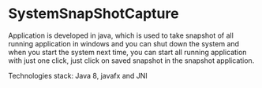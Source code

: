 # SystemSnapShotCapture
Application is developed in java, which is used to take snapshot of all running application in windows and you can shut down 
the system and when you start the system next time, you can start all running application with just one click, just click on
saved snapshot in the snapshot application. 

Technologies stack: Java 8, javafx and JNI 

